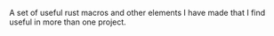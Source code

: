 A set of useful rust macros and other elements I have made that I find useful in more than one project.